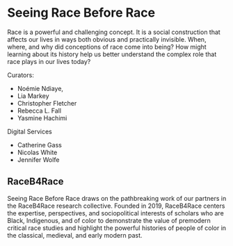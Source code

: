 # Seeing Race Before Race

Race is a powerful and challenging concept. It is a social construction that affects our lives in ways both obvious and practically invisible. When, where, and why did conceptions of race come into being? How might learning about its history help us better understand the complex role that race plays in our lives today?

Curators: 
- Noémie Ndiaye,
- Lia Markey
- Christopher Fletcher
- Rebecca L. Fall
- Yasmine Hachimi 

Digital Services
- Catherine Gass
- Nicolas White
- Jennifer Wolfe

## RaceB4Race

Seeing Race Before Race draws on the pathbreaking work of our partners in the RaceB4Race research collective. Founded in 2019, RaceB4Race centers the expertise, perspectives, and sociopolitical interests of scholars who are Black, Indigenous, and of color to demonstrate the value of premodern critical race studies and highlight the powerful histories of people of color in the classical, medieval, and early modern past.
